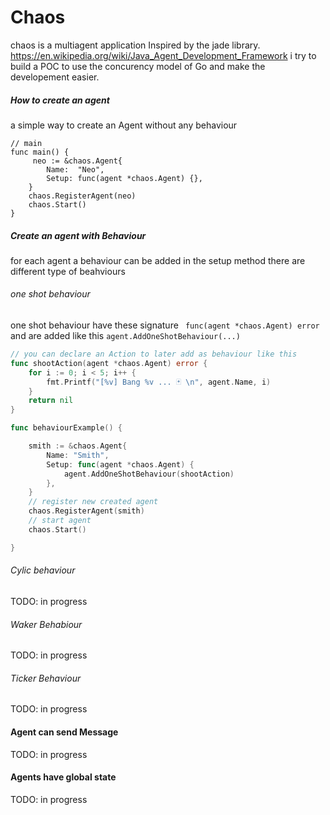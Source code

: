 # Chaos
chaos is a multiagent application Inspired by the jade library. https://en.wikipedia.org/wiki/Java_Agent_Development_Framework 
i try to build a POC to use the concurency model of Go and make the developement easier.
##### How to create an agent
a simple way to create an Agent without any behaviour
```golang
// main
func main() {
     neo := &chaos.Agent{
		Name:  "Neo",
		Setup: func(agent *chaos.Agent) {},
	}
	chaos.RegisterAgent(neo)
	chaos.Start()
}

```

##### Create an agent with Behaviour
for each agent a behaviour can be added in the setup method
there are different type of beahviours
###### one shot behaviour
one shot behaviour have these signature ` func(agent *chaos.Agent) error`
and are added like this `agent.AddOneShotBehaviour(...)`

```go
// you can declare an Action to later add as behaviour like this
func shootAction(agent *chaos.Agent) error {
	for i := 0; i < 5; i++ {
		fmt.Printf("[%v] Bang %v ... 🃏 \n", agent.Name, i)
	}
	return nil
}

func behaviourExample() {

	smith := &chaos.Agent{
		Name: "Smith",
		Setup: func(agent *chaos.Agent) {
			agent.AddOneShotBehaviour(shootAction)
		},
	}
	// register new created agent
	chaos.RegisterAgent(smith)
	// start agent
	chaos.Start()

}

```
###### Cylic behaviour
TODO: in progress
###### Waker Behabiour
TODO: in progress
###### Ticker Behaviour
TODO: in progress

#### Agent can send Message
TODO: in progress
#### Agents have global state
TODO: in progress

